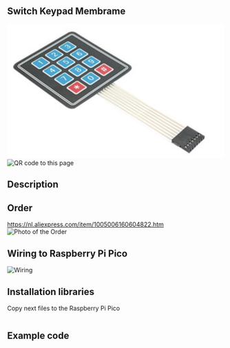 ## Switch Keypad Membrame

<img src="Keypad_Photo.jpg" alt="Photo of the component">
<img src="Keypad_QR_code.jpg" alt="QR code to this page" width="80" height="80">

## Description

## Order
<a href="https://nl.aliexpress.com/item/1005006160604822.html">https://nl.aliexpress.com/item/1005006160604822.htm</a>
<img src="Keypad_Order.jpg" alt="Photo of the Order">


## Wiring to Raspberry Pi Pico
<img src="Keypad_Wiring.jpg" alt="Wiring" >

## Installation libraries
Copy next files to the Raspberry Pi Pico

```bash

```

## Example code
```python



```




